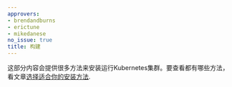 ```yaml
---
approvers:
- brendandburns
- erictune
- mikedanese
no_issue: true
title: 构建
---
```


这部分内容会提供很多方法来安装运行Kubernetes集群。要查看都有哪些方法，看文章[选择适合你的安装方法](/docs/setup/pick-right-solution/).